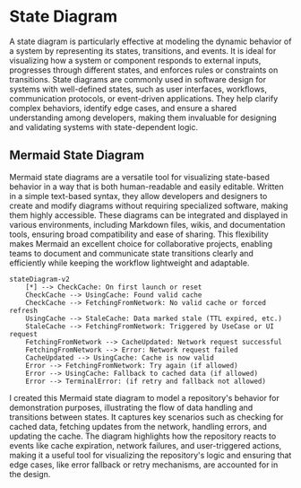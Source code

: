 # State Diagram

A state diagram is particularly effective at modeling the dynamic behavior of a system by
representing its states, transitions, and events. It is ideal for visualizing how a system or
component responds to external inputs, progresses through different states, and enforces rules or
constraints on transitions. State diagrams are commonly used in software design for systems with
well-defined states, such as user interfaces, workflows, communication protocols, or event-driven
applications. They help clarify complex behaviors, identify edge cases, and ensure a shared
understanding among developers, making them invaluable for designing and validating systems with
state-dependent logic.

## Mermaid State Diagram

Mermaid state diagrams are a versatile tool for visualizing state-based behavior in a way that is
both human-readable and easily editable. Written in a simple text-based syntax, they allow
developers and designers to create and modify diagrams without requiring specialized software,
making them highly accessible. These diagrams can be integrated and displayed in various
environments, including Markdown files, wikis, and documentation tools, ensuring broad compatibility
and ease of sharing. This flexibility makes Mermaid an excellent choice for collaborative projects,
enabling teams to document and communicate state transitions clearly and efficiently while keeping
the workflow lightweight and adaptable.

```mermaid
stateDiagram-v2
    [*] --> CheckCache: On first launch or reset
    CheckCache --> UsingCache: Found valid cache
    CheckCache --> FetchingFromNetwork: No valid cache or forced refresh
    UsingCache --> StaleCache: Data marked stale (TTL expired, etc.)
    StaleCache --> FetchingFromNetwork: Triggered by UseCase or UI request
    FetchingFromNetwork --> CacheUpdated: Network request successful
    FetchingFromNetwork --> Error: Network request failed
    CacheUpdated --> UsingCache: Cache is now valid
    Error --> FetchingFromNetwork: Try again (if allowed)
    Error --> UsingCache: Fallback to cached data (if allowed)
    Error --> TerminalError: (if retry and fallback not allowed)
```

I created this Mermaid state diagram to model a repository's behavior for demonstration purposes,
illustrating the flow of data handling and transitions between states. It captures key scenarios
such as checking for cached data, fetching updates from the network, handling errors, and updating
the cache. The diagram highlights how the repository reacts to events like cache expiration, network
failures, and user-triggered actions, making it a useful tool for visualizing the repository's logic
and ensuring that edge cases, like error fallback or retry mechanisms, are accounted for in the
design.





